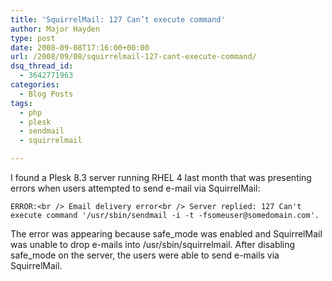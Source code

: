```yaml
---
title: 'SquirrelMail: 127 Can’t execute command'
author: Major Hayden
type: post
date: 2008-09-08T17:16:00+00:00
url: /2008/09/08/squirrelmail-127-cant-execute-command/
dsq_thread_id:
  - 3642771963
categories:
  - Blog Posts
tags:
  - php
  - plesk
  - sendmail
  - squirrelmail

---
```

I found a Plesk 8.3 server running RHEL 4 last month that was presenting errors when users attempted to send e-mail via SquirrelMail:

`ERROR:<br />
Email delivery error<br />
Server replied: 127 Can't execute command '/usr/sbin/sendmail -i -t -fsomeuser@somedomain.com'.`

The error was appearing because safe\_mode was enabled and SquirrelMail was unable to drop e-mails into /usr/sbin/squirrelmail. After disabling safe\_mode on the server, the users were able to send e-mails via SquirrelMail.